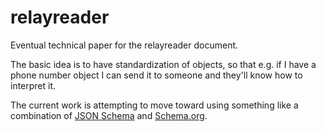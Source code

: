 # relayreader

Eventual technical paper for the relayreader document.

The basic idea is to have standardization of objects, so that e.g. if
I have a phone number object I can send it to someone and they'll know
how to interpret it.

The current work is attempting to move toward using something like a combination
of [JSON Schema](http://json-schema.org/) and [Schema.org](http://schema.org/).
